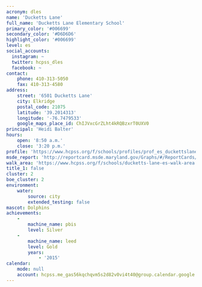 ```yaml
---
acronym: dles
name: 'Ducketts Lane'
full_name: 'Ducketts Lane Elementary School'
primary_color: '#006699'
secondary_color: '#D6D6D6'
highlight_color: '#006699'
level: es
social_accounts:
  instagram: ~
  twitter: hcpss_dles
  facebook: ~
contact:
    phone: 410-313-5050
    fax: 410-313-4580
address:
    street: '6501 Ducketts Lane'
    city: Elkridge
    postal_code: 21075
    latitude: '39.2014313'
    longitude: '-76.7479533'
    google_maps_place_id: ChIJVxcGrZLht4kRQBzxrT0UXV0
principal: 'Heidi Balter'
hours:
    open: '8:50 a.m.'
    close: '3:20 p.m.'
profile: 'https://www.hcpss.org/f/schools/profiles/prof_es_duckettslane.pdf'
msde_report: 'http://reportcard.msde.maryland.gov/Graphs/#/ReportCards/ReportCardSchool/1//1/13/0109/'
walk_area: 'https://www.hcpss.org/f/schools/ducketts-lane-es-walk-area.pdf'
title_1: false
cluster: 2
boe_cluster: 2
environment:
    water:
        source: city
        extended_testing: false
mascot: Dolphins
achievements:
    -
        machine_name: pbis
        level: Silver
    -
        machine_name: leed
        level: Gold
        years:
            - '2015'
calendar:
    mode: null
    account: hcpss.me_gas56kqchqvm5s2d82v0vi4t40@group.calendar.google.com
---
```

